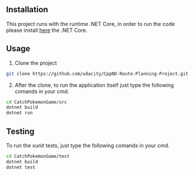 ## Installation

This project runs with the runtime .NET Core, in order to run the code please install [here](https://dotnet.microsoft.com/download) the .NET Core.

## Usage
1. Clone the project
```bash
git clone https://github.com/udacity/CppND-Route-Planning-Project.git
```
2. After the clone, to run the application itself just type the following comands in your cmd.
```bash
cd CatchPokemonGame/src
dotnet build
dotnet run
```

## Testing

To run the xunit tests, just type the following comands in your cmd.

```bash
cd CatchPokemonGame/test
dotnet build
dotnet test
```
